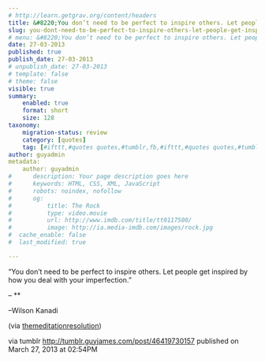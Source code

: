 ```yaml
---
# http://learn.getgrav.org/content/headers
title: &#8220;You don’t need to be perfect to inspire others. Let people get inspired by how you deal with your&#8230;&#8221;
slug: you-dont-need-to-be-perfect-to-inspire-others-let-people-get-inspired-by-how-you-deal-with-your-3
# menu: &#8220;You don’t need to be perfect to inspire others. Let people get inspired by how you deal with your&#8230;&#8221;
date: 27-03-2013
published: true
publish_date: 27-03-2013
# unpublish_date: 27-03-2013
# template: false
# theme: false
visible: true
summary:
    enabled: true
    format: short
    size: 128
taxonomy:
    migration-status: review
    category: [quotes]
    tag: [#ifttt,#quotes quotes,#tumblr,fb,#ifttt,#quotes quotes,#tumblr,fb]
author: guyadmin
metadata:
    author: guyadmin
#      description: Your page description goes here
#      keywords: HTML, CSS, XML, JavaScript
#      robots: noindex, nofollow
#      og:
#          title: The Rock
#          type: video.movie
#          url: http://www.imdb.com/title/tt0117500/
#          image: http://ia.media-imdb.com/images/rock.jpg
#  cache_enable: false
#  last_modified: true

---
```


“You don’t need to be perfect to inspire others. Let people get inspired by how you deal with your imperfection.”

 – **

–Wilson Kanadi

(via [themeditationresolution](http://web.archive.org/web/20161014083253/http://themeditationresolution.tumblr.com:80/))

via tumblr http://tumblr.guyjames.com/post/46419730157 published on March 27, 2013 at 02:54PM
